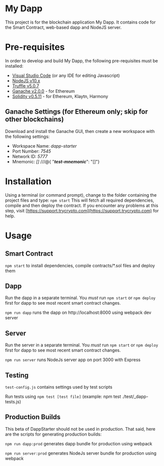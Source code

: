 # My Dapp

This project is for the blockchain application My Dapp. It contains code for the Smart Contract, web-based dapp and NodeJS server.

# Pre-requisites

In order to develop and build My Dapp, the following pre-requisites must be installed:

* [Visual Studio Code](https://code.visualstudio.com/download) (or any IDE for editing Javascript)
* [NodeJS v10.x](https://nodejs.org/en/download/)
* [Truffle v5.0.7](https://truffleframework.com/truffle)
* [Ganache v2.0.0](https://truffleframework.com/ganache) - for Ethereum
* [Solidity v0.5.11](https://www.npmjs.com/package/solc) - for Ethereum, Klaytn, Harmony

## Ganache Settings (for Ethereum only; skip for other blockchains)

Download and install the Ganache GUI, then create a new workspace with the following settings:
- Workspace Name: *dapp-starter*
- Port Number: *7545*
- Network ID: *5777*
- Mnemonic: *[]* ///@{ "___test-mnemonic___": "[]"}
            
# Installation

Using a terminal (or command prompt), change to the folder containing the project files and type: `npm start`
This will fetch all required dependencies, compile and then deploy the contract. If you encounter any problems
at this step, visit [https://support.trycrypto.com](https://support.trycrypto.com) for help.

# Usage

## Smart Contract

`npm start` to install dependencies, compile contracts/*.sol files and deploy them

## Dapp

Run the dapp in a separate terminal. You *must* run `npm start` or `npm deploy` first for dapp to see most recent smart contract changes.

`npm run dapp` runs the dapp on http://localhost:8000 using webpack dev server

## Server

Run the server in a separate terminal. You *must* run `npm start` or `npm deploy` first for dapp to see most recent smart contract changes.

`npm run server` runs NodeJs server app on port 3000 with Express

## Testing

`test-config.js` contains settings used by test scripts

Run tests using `npm test [test file]` (example: npm test ./test/_dapp-tests.js)

## Production Builds

This beta of DappStarter should not be used in production. That said, here are the scripts for generating production builds:

`npm run dapp:prod` generates dapp bundle for production using webpack

`npm run server:prod` generates NodeJs server bundle for production using webpack

